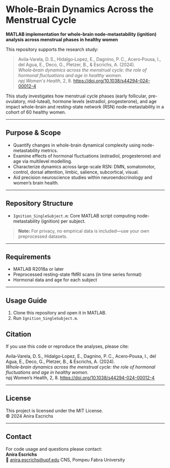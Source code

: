 # Whole-Brain Dynamics Across the Menstrual Cycle

**MATLAB implementation for whole-brain node-metastability (ignition) analysis across menstrual phases in healthy women**

This repository supports the research study:

> Avila‑Varela, D. S., Hidalgo‑Lopez, E., Dagnino, P. C., Acero‑Pousa, I., del Agua, E., Deco, G., Pletzer, B., & Escrichs, A. (2024).  
> *Whole‑brain dynamics across the menstrual cycle: the role of hormonal fluctuations and age in healthy women*.  
> *npj Women's Health*, 2, 8. https://doi.org/10.1038/s44294-024-00012-4

This study investigates how menstrual cycle phases (early follicular, pre-ovulatory, mid-luteal), hormone levels (estradiol, progesterone), and age impact whole-brain and resting-state network (RSN) node-metastability in a cohort of 60 healthy women.

---

## Purpose & Scope

- Quantify changes in whole-brain dynamical complexity using node-metastability metrics.
- Examine effects of hormonal fluctuations (estradiol, progesterone) and age via multilevel modelling.
- Characterize dynamics across large-scale RSN: DMN, somatomotor, control, dorsal attention, limbic, salience, subcortical, visual.
- Aid precision neuroscience studies within neuroendocrinology and women’s brain health.

---

## Repository Structure

- `Ignition_SingleSubject.m`: Core MATLAB script computing node-metastability (ignition) per subject.

> **Note:** For privacy, no empirical data is included—use your own preprocessed datasets.

---

## Requirements

- MATLAB R2018a or later
- Preprocessed resting-state fMRI scans (in time series format)
- Hormonal data and age for each subject

---

## Usage Guide

1. Clone this repository and open it in MATLAB.
2. Run `Ignition_SingleSubject.m`.

## Citation

If you use this code or reproduce the analyses, please cite:

Avila‑Varela, D. S., Hidalgo‑Lopez, E., Dagnino, P. C., Acero‑Pousa, I., del Agua, E., Deco, G., Pletzer, B., & Escrichs, A. (2024).  
*Whole‑brain dynamics across the menstrual cycle: the role of hormonal fluctuations and age in healthy women*.  
npj Women’s Health, 2, 8. https://doi.org/10.1038/s44294-024-00012-4

---

## License

This project is licensed under the MIT License.  
© 2024 Anira Escrichs

---

## Contact

For code usage and questions please contact:  
**Anira Escrichs**  
📧 anira.escrichs@upf.edu
CNS, Pompeu Fabra University



